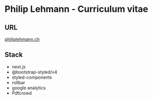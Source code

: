 # Philip Lehmann - Curriculum vitae

## URL
[philiplehmann.ch](https://philiplehmann.ch)

## Stack
 - next.js
 - @bootstrap-styled/v4
 - styled-components
 - rollbar
 - google analytics
 - Pdfcrowd